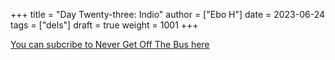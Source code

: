 +++
title = "Day Twenty-three: Indio"
author = ["Ebo H"]
date = 2023-06-24
tags = ["dels"]
draft = true
weight = 1001
+++

[You can subcribe to Never Get Off The Bus here](https://never-get-off-the-bus.ghost.io/#/portal/)

